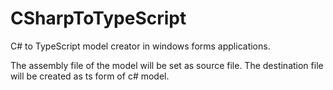 # CSharpToTypeScript
C# to TypeScript model creator in windows forms applications.


The assembly file of the model will be set as source file. The destination file will be created as ts form of c# model.
